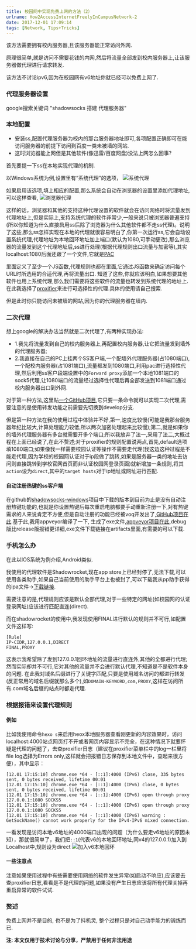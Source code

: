 ```yaml
---
title: 校园网中实现免费上网的方法（2）
urlname: How2AccessInternetFreelyInCampusNetwork-2
date: 2017-12-01 17:09:14
tags: [Network, Tips+Tricks]
---
```

该方法需要拥有校内服务器,且该服务器能正常访问外网.

原理很简单,就是访问不需要花钱的内网,然后将流量全部发到校内服务器上,让该服务器做代理进行请求转发.

该方法不讨论ipv6,因为在校园网有v6地址你就已经可以免费上网了.

<!--more-->

### 代理服务器设置
google搜索关键词 "shadowsocks 搭建 代理服务器"

### 本地配置
* 安装ss,配置代理服务器为校内的那台服务器地址即可,各项配置正确即可在能访问服务器的前提下访问到百度一类未被墙的网站.
* 这时浏览器能上网但是其他软件(像迅雷/百度网盘)没法上网怎么回事?

首先要提一下ss在本地实现代理的机制.

以Windows系统为例,设置里有“系统代理”的选项，
![系统代理](https://cdn.safeandsound.cn/image/%E6%A0%A1%E5%9B%AD%E7%BD%91%E4%B8%AD%E5%AE%9E%E7%8E%B0%E5%85%8D%E8%B4%B9%E4%B8%8A%E7%BD%91%E7%9A%84%E6%96%B9%E6%B3%95%EF%BC%88%E4%BA%8C%EF%BC%89/%E7%B3%BB%E7%BB%9F%E4%BB%A3%E7%90%86.png)

如果启用该选项,填上相应的配置,那么系统会自动在浏览器的设置里添加代理地址,可以这样查看,
![浏览器代理](https://cdn.safeandsound.cn/image/%E6%A0%A1%E5%9B%AD%E7%BD%91%E4%B8%AD%E5%AE%9E%E7%8E%B0%E5%85%8D%E8%B4%B9%E4%B8%8A%E7%BD%91%E7%9A%84%E6%96%B9%E6%B3%95%EF%BC%88%E4%BA%8C%EF%BC%89/ss%E4%BB%A3%E7%90%86.png)

这样的话，浏览器和其他的支持这种代理设置的软件就会在访问网络时将流量发到代理地址上,但是实际上,支持系统代理的软件非常少,一般来说只被浏览器普遍支持(所以你知道为什么直接启用ss后除了浏览器为什么其他软件都不走ss代理)。说明了这些,那么ss怎样实现在本地的代理就很容易明白了,你第一次运行ss,它会自动设置系统代理,代理地址为本地回环地址加上端口(默认为1080,可手动更改),那么浏览器的流量发到这个代理地址后,ss进行处理(根据代理规则出口流量与加密等),其实localhost:1080后面还跟了一个文件,它就是[PAC](https://zh.wikipedia.org/wiki/代理自动配置)

里面定义了至少一个JS函数,代理规则也都在里面,它通过JS函数来确定访问每个URL时所选用的合适代理,再将流量出口.
知道了这些,你就应该明白,如果想要其他软件也用上系统代理,那么我们需要将这些软件的流量也转发到系统代理的地址上.
在此我选择了[proxifier](https://en.wikipedia.org/wiki/Comparison_of_proxifiers)来进行可选择性的代理.具体的使用请自己搜索.

但是此时你只能访问未被墙的网站,因为你的代理服务器在墙内.

### 二次代理
想上google的解决办法当然就是二次代理了,有两种实现办法:

* 1.我先将流量发到自己的校内服务器上,再配置校内服务器,让它把流量发到墙外的代理服务器;
* 2.我直接在自己的PC上挂两个SS客户端,一个配墙外代理服务器(占1080端口),一个配校内服务器(占1081端口),流量都发到1080端口,利用pac进行选择性代理,然后利用ss客户段端设置中的`Forward proxy`添加一个本地1081端口的sock5代理,让1080端口的流量经过选择性代理后再全部发送到1081端口通过校内服务器出口到外网.

对于第一种方法,这里贴[一个GitHub项目](https://github.com/wobushizhanghua/shadowsocks.git),它只要一条命令就可以实现二次代理,需要注意的是使用转发功能之前需要先切换到develop分支.

但是第一种方法在我的使用过程中体验并不好,第一,速度比较慢(可能是我那台服务器年纪比较大,计算处理能力较低,所以两次加密处理起来比较慢);第二,就是如果你的墙外代理服务器有多台就需要开多个端口;所以我放弃了法一,采用了法二,大概过程在上面已经说了,在此不赘述;对于proxifier的规则配置说两点,首先,default选项填1080端口;如果像我一样需要校园认证等操作不需要走代理(我这边这种过程是不能走代理,因为学校的校园网认证对于ip段做了跳转,如果是服务器一类的地址去访问则直接跳转到学校官网首页而非认证校园网登录页面)就新增加一条规则,将其`action`设为`direct`,其中的`target hosts`对于ip地址或网址进行匹配.

#### 自动注册热键的ss客户端
在github的[shadowsocks-windows](https://github.com/shadowsocks/shadowsocks-windows)项目中下载的版本到目前为止是没有自动注册热键功能的,也就是你设置热键后每次重启电脑都要手动重新注册一下,对有热键需求的人来说肯定不方便,但是自动注册的功能已经被voq开发出了,[GitHub项目在此](https://github.com/voq/shadowsocks-windows).基于此,我用appveyor编译了一下, 生成了exe文件,[appveyor项目在此](https://ci.appveyor.com/project/VanjayDo/shadowsocks-windows-a6psj),debug版比release版报错更详细,exe文件下载链接在artifacts里面,有需要的可以下载.

### 手机怎么办
在此以IOS系统为例介绍,Android类似.

我使用的代理软件是Shadowrocket,现在app store上已经封停了,无法下载,可以使用各类助手,如果自己当前使用的助手平台上也被封了,可以下载我从pp助手获得的ipa文件->[下载链接](https://cdn.safeandsound.cn/software/ipa/Shadowrocket-2.1.10.ipa).

需要注意的是,代理规则应该是默认全部代理,对于一些特定的网址(如校园网的认证登录网址)应该进行匹配直连(direct).

而在shadowrocket的使用中,我发现使用FINAL进行默认的规则并不可行,如配置文件这样写:

```
[Rule]
IP-CIDR,127.0.0.1,DIRECT
FINAL,PROXY
```

这表示我希望除了发到127.0.0.1回环地址的流量进行直连外,其他的全都进行代理;然而实际却并不可行,它对其他的流量并不会进行默认代理,不知道是不是软件本身的问题.
在此我对域名后缀进行了关键字匹配,只要是使用域名访问的都进行转发(反正常用的域名后缀就那么多个),如`DOMAIN-KEYWORD,com,PROXY`,这样在访问所有.com域名后缀的站点时都走代理.

### 根据报错来设置代理规则
#### 例如
比如我使用命令`hexo s`来启用heox本地服务器查看刚更新的内容效果时，访问localhost:4000站点网页打不开或者网页内容显示不完全，在这种情况下就要怀疑是代理的问题了，去查proxifier日志（建议在proxifier菜单栏中的log一栏里将file log选择为Errors only,这样就会把报错日志保存到本地文件中，查起来很方便），其中显示：

```
[12.01 17:15:10] chrome.exe *64 - [::1]:4000 (IPv6) close, 335 bytes sent, 0 bytes received, lifetime 00:01
[12.01 17:15:10] chrome.exe *64 - [::1]:4000 (IPv6) close, 0 bytes sent, 0 bytes received, lifetime 00:01
[12.01 17:15:10] chrome.exe *64 - [::1]:4000 (IPv6) open through proxy 127.0.0.1:1080 SOCKS5
[12.01 17:15:10] chrome.exe *64 - [::1]:4000 (IPv6) open through proxy 127.0.0.1:1080 SOCKS5
[12.01 17:15:10] chrome.exe *64 - [::1]:4000 (IPv6) warning : GetSockName() cannot work properly for the IPv4-IPv6 mixed connection.
```

一看发现是访问本地v6地址的4000端口出现的问题（为什么要走v6地址的原因未知），那就很简单了，我们把`::1`(代表v6的本地回环地址,同v4的127.0.0.1)加入到Localhost中,规则设为direct
![加入v6本地回环](https://cdn.safeandsound.cn/image/%E6%A0%A1%E5%9B%AD%E7%BD%91%E4%B8%AD%E5%AE%9E%E7%8E%B0%E5%85%8D%E8%B4%B9%E4%B8%8A%E7%BD%91%E7%9A%84%E6%96%B9%E6%B3%95%EF%BC%88%E4%BA%8C%EF%BC%89/%E5%8A%A0%E5%85%A5v6%E5%9B%9E%E7%8E%AF.png)

#### 一些注意点
注意如果使用过程中有些需要使用网络的软件发生异常(如启动不响应),应该要去查proxifier日志,看看是不是代理的问题,如果没有产生日志应该将所有代理关掉再重启异常的软件试试.

### 赘述
免费上网并不是目的, 也不是为了抖机灵, 整个过程只是对自己动手能力的锻炼而已.

**注: 本文仅用于技术讨论与分享，严禁用于任何非法用途**